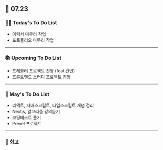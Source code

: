 ## 📆 07.23

### 💁‍♀️ Today's To Do List

- 이력서 마무리 작업
- 포트폴리오 마무리 작업

---

### 📚 Upcoming To Do List

- 프레블러 프로젝트 진행 (feat.칸반)
- 프론트엔드 스터디 프로젝트 진행

---

### 📌 May's To Do List

- 리액트, 자바스크립트, 타입스크립트 개념 정리
- Nextjs, 알고리즘 강의듣기
- 코딩테스트 풀기
- Prevel 프로젝트

---

### 👀 회고
